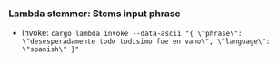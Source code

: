 ### Lambda stemmer: Stems input phrase

* invoke: `cargo lambda invoke --data-ascii "{ \"phrase\": \"desesperadamente todo todisimo fue en vano\", \"language\": \"spanish\" }"`